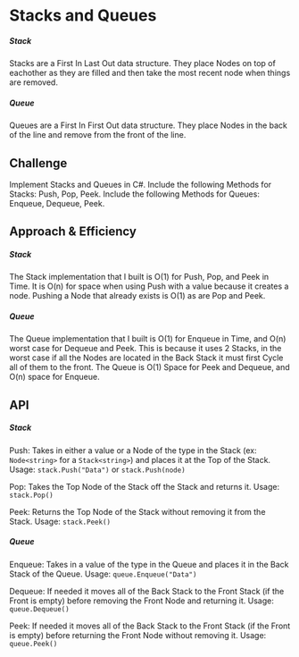 # Stacks and Queues

##### Stack
Stacks are a First In Last Out data structure. They place Nodes on top of eachother as they are filled and then take the most recent node when things are removed.

##### Queue
Queues are a First In First Out data structure. They place Nodes in the back of the line and remove from the front of the line.

## Challenge
Implement Stacks and Queues in C#. Include the following Methods for Stacks: Push, Pop, Peek. Include the following Methods for Queues: Enqueue, Dequeue, Peek.

## Approach & Efficiency

##### Stack
The Stack implementation that I built is O(1) for Push, Pop, and Peek in Time. It is O(n) for space when using Push with a value because it creates a node. Pushing a Node that already exists is O(1) as are Pop and Peek.

##### Queue
The Queue implementation that I built is O(1) for Enqueue in Time, and O(n) worst case for Dequeue and Peek. This is because it uses 2 Stacks, in the worst case if all the Nodes are located in the Back Stack it must first Cycle all of them to the front.
The Queue is O(1) Space for Peek and Dequeue, and O(n) space for Enqueue.

## API

##### Stack

Push: Takes in either a value or a Node of the type in the Stack (ex: `Node<string>` for a `Stack<string>`) and places it at the Top of the Stack.
Usage: `stack.Push("Data")` or `stack.Push(node)`


Pop: Takes the Top Node of the Stack off the Stack and returns it.
Usage: `stack.Pop()`

Peek: Returns the Top Node of the Stack without removing it from the Stack.
Usage: `stack.Peek()`

##### Queue

Enqueue: Takes in a value of the type in the Queue and places it in the Back Stack of the Queue.
Usage: `queue.Enqueue("Data")`

Dequeue: If needed it moves all of the Back Stack to the Front Stack (if the Front is empty) before removing the Front Node and returning it.
Usage: `queue.Dequeue()`

Peek: If needed it moves all of the Back Stack to the Front Stack (if the Front is empty) before returning the Front Node without removing it.
Usage: `queue.Peek()`